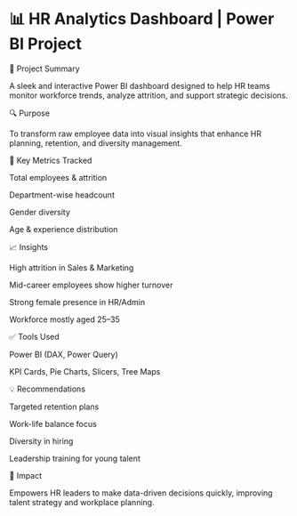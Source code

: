 # 📊 HR Analytics Dashboard | Power BI Project

🚀 Project Summary

A sleek and interactive Power BI dashboard designed to help HR teams monitor workforce trends, analyze attrition, and support strategic decisions.

🔍 Purpose

To transform raw employee data into visual insights that enhance HR planning, retention, and diversity management.

📂 Key Metrics Tracked

Total employees & attrition

Department-wise headcount

Gender diversity

Age & experience distribution

📈 Insights

High attrition in Sales & Marketing

Mid-career employees show higher turnover

Strong female presence in HR/Admin

Workforce mostly aged 25–35

✅ Tools Used

Power BI (DAX, Power Query)

KPI Cards, Pie Charts, Slicers, Tree Maps

💡 Recommendations

Targeted retention plans

Work-life balance focus

Diversity in hiring

Leadership training for young talent

🎯 Impact

Empowers HR leaders to make data-driven decisions quickly, improving talent strategy and workplace planning.


